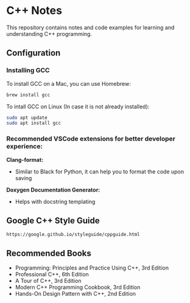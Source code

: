 # C++ Notes

This repository contains notes and code examples for learning and understanding C++ programming.

## Configuration

### Installing GCC

To install GCC on a Mac, you can use Homebrew:

```sh
brew install gcc
```

To intall GCC on Linux (In case it is not already installed):
```sh
sudo apt update
sudo apt install gcc
```

### Recommended VSCode extensions for better developer experience:
**Clang-format:**
- Similar to Black for Python, it can help you to format the code upon saving

**Doxygen Documentation Generator:** 
- Helps with docstring templating

## Google C++ Style Guide
`https://google.github.io/styleguide/cppguide.html`

## Recommended Books
- Programming: Principles and Practice Using C++, 3rd Edition
- Professional C++, 6th Edition
- A Tour of C++, 3rd Edition
- Modern C++ Programming Cookbook, 3rd Edition
- Hands-On Design Pattern with C++, 2nd Edition